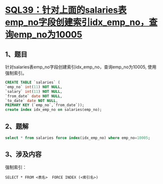 # [SQL39：针对上面的salaries表emp_no字段创建索引idx_emp_no，查询emp_no为10005](https://www.nowcoder.com/practice/f9fa9dc1a1fc4130b08e26c22c7a1e5f?tpId=82&&tqId=29807&rp=1&ru=/ta/sql&qru=/ta/sql/question-ranking)

## 1、题目

针对salaries表emp_no字段创建索引idx_emp_no，查询emp_no为10005, 使用强制索引。

```sql
CREATE TABLE `salaries` (
`emp_no` int(11) NOT NULL,
`salary` int(11) NOT NULL,
`from_date` date NOT NULL,
`to_date` date NOT NULL,
PRIMARY KEY (`emp_no`,`from_date`));
create index idx_emp_no on salaries(emp_no);
```

## 2、题解


```sql
select * from salaries force index(idx_emp_no) where emp_no=10005;
```

## 3、涉及内容

强制索引：

	SELECT * FROM <表名>  FORCE INDEX (<索引名>)